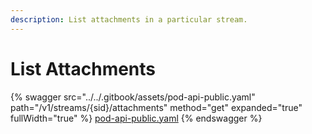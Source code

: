 ```yaml
---
description: List attachments in a particular stream.
---
```


# List Attachments

{% swagger src="../../.gitbook/assets/pod-api-public.yaml" path="/v1/streams/{sid}/attachments" method="get" expanded="true" fullWidth="true" %}
[pod-api-public.yaml](../../.gitbook/assets/pod-api-public.yaml)
{% endswagger %}
